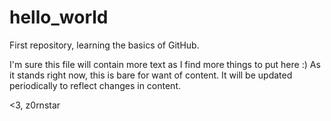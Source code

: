 # hello_world
First repository, learning the basics of GitHub.

I'm sure this file will contain more text as I find more things to put here :) As it stands right now, this is bare for want of content. It will be updated periodically to reflect changes in content.

<3, 
z0rnstar
